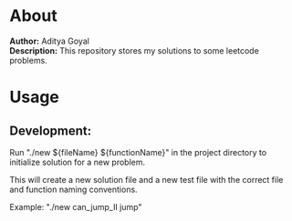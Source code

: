 # About
**Author:** Aditya Goyal\
**Description:** This repository stores my solutions to some leetcode problems. 

# Usage
## Development:
Run "./new \${fileName} \${functionName}" 
in the project directory to initialize solution for a new problem.

This will create a new solution file and a new test file with the 
correct file and function naming conventions.

Example: "./new can_jump_II jump"
